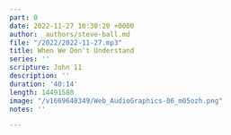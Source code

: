 ```yaml
---
part: 0
date: 2022-11-27 10:30:20 +0000
author: _authors/steve-ball.md
file: "/2022/2022-11-27.mp3"
title: When We Don't Understand
series: ''
scripture: John 11
description: ''
duration: '40:14'
length: 14491580
image: "/v1669640349/Web_AudioGraphics-06_m05ozh.png"
notes: ''

---
```

